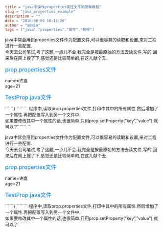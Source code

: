 ```toml
title = "java中操作properties属性文件的简单教程"
slug = "java_properties_example"
description = ""
date = "2010-06-09 16:11:20"
author = "admin"
tags = ["java","properties","属性","教程"]
```

<p>java中常会用到properties文件作为配置文件,可以很容易的读取和设置,来对工程进行一些配置.<br>今天去公司笔试,考了这题,一点儿不会.我完全是按最原始的方法去读文件,写的.回来后在网上搜了下,感觉还是比较简单的,在这儿献个丑.</p> <p><font color="#0080ff" size="4">prop.properties文件</font></p> <p>name=许嵩<br>age=21  <p><font color="#0080ff" size="4">TestProp.java文件</font></p>``````}`````````
程序中,读取prop.properties文件,打印中其中的所有属性.然后增加了一个属性.再把配置写入到另一个文件中.<br>如果要修改其中一个属性的话,也很简单.只用prop.setProperty(“key”,”value”);就可以了``````&nbsp;```


<!--more-->

<p>java中常会用到properties文件作为配置文件,可以很容易的读取和设置,来对工程进行一些配置.<br>今天去公司笔试,考了这题,一点儿不会.我完全是按最原始的方法去读文件,写的.回来后在网上搜了下,感觉还是比较简单的,在这儿献个丑.</p> <p><font color="#0080ff" size="4">prop.properties文件</font></p> <p>name=许嵩<br>age=21  <p><font color="#0080ff" size="4">TestProp.java文件</font></p>``````}`````````
程序中,读取prop.properties文件,打印中其中的所有属性.然后增加了一个属性.再把配置写入到另一个文件中.<br>如果要修改其中一个属性的话,也很简单.只用prop.setProperty(“key”,”value”);就可以了``````&nbsp;```
